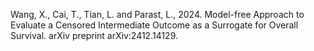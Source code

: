 Wang, X., Cai, T., Tian, L. and Parast, L., 2024. Model-free Approach to Evaluate a Censored Intermediate Outcome as a Surrogate for Overall Survival. arXiv preprint arXiv:2412.14129.
